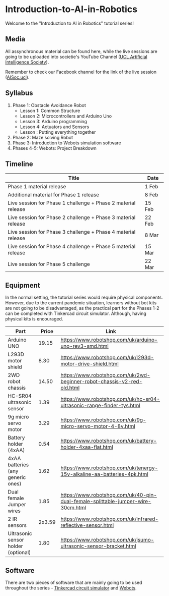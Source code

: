 # Introduction-to-AI-in-Robotics

Welcome to the "Introduction to AI in Robotics" tutorial series!

## Media

All assynchronous material can be found here, while the live sessions are going to be uploaded into societie's YouTube Channel ([UCL Artificial Intelligence Society](https://www.youtube.com/channel/UC-5Whp878nPjOqKaL0tsDoA)).

Remember to check our Facebook channel for the link of the live session ([AISoc.ucl](https://www.facebook.com/AISoc.ucl)).


## Syllabus

1. Phase 1: Obstacle Avoidance Robot
   - Lesson 1: Common Structure
   - Lesson 2: Microcontrollers and Arduino Uno
   - Lesson 3: Arduino programming
   - Lesson 4: Actuators and Sensors
   - Lesson : Putting everything together
2. Phase 2: Maze solving Robot
3. Phase 3: Introduction to Webots simulation software
4. Phases 4-5: Webots: Project Breakdown

## Timeline

| Title | Date |
| --- | --- |
| Phase 1 material release | 1 Feb |
| Additional material for Phase 1 release | 8 Feb |
| Live session for Phase 1 challenge + Phase 2 material release | 15 Feb |
| Live session for Phase 2 challenge + Phase 3 material release | 22 Feb |
| Live session for Phase 3 challenge + Phase 4 material release | 8 Mar |
| Live session for Phase 4 challenge + Phase 5 material release | 15 Mar |
| Live session for Phase 5 challenge | 22 Mar |


## Equipment

In the normal setting, the tutorial series would require physical components. However, due to the current pandemic situation, learners without bot kits are not going to be disadvantaged, as the practical part for the Phases 1-2 can be completed with Tinkercad circuit simulator. 
Although, having physical kits is encouraged.

| Part | Price | Link |
| --- | --- | --- |
| Arduino UNO | 19.15 | https://www.robotshop.com/uk/arduino-uno-rev3-smd.html |
| L293D motor shield | 8.30 | https://www.robotshop.com/uk/l293d-motor-drive-shield.html |
| 2WD robot chassis | 14.50 | https://www.robotshop.com/uk/2wd-beginner-robot-chassis-v2-red-old.html |
| HC-SR04 ultrasonic sensor | 1.39 | https://www.robotshop.com/uk/hc-sr04-ultrasonic-range-finder-tys.html |
| 9g micro servo motor | 3.29 | https://www.robotshop.com/uk/9g-micro-servo-motor-4-8v.html |
| Battery holder (4xAA) | 0.54 | https://www.robotshop.com/uk/battery-holder-4xaa-flat.html |
| 4xAA batteries (any generic ones) | 1.62 | https://www.robotshop.com/uk/tenergy-15v-alkaline-aa-batteries-4pk.html |
| Dual female Jumper wires | 1.85 | https://www.robotshop.com/uk/40-pin-dual-female-splittable-jumper-wire-30cm.html |
| 2 IR sensors | 2x3.59 | https://www.robotshop.com/uk/infrared-reflective-sensor.html |
| Ultrasonic sensor holder (optional) | 1.80 | https://www.robotshop.com/uk/jsumo-ultrasonic-sensor-bracket.html |

## Software

There are two pieces of software that are mainly going to be used throughout the series - [Tinkercad circuit simulator](https://www.tinkercad.com/) and [Webots](https://cyberbotics.com).
